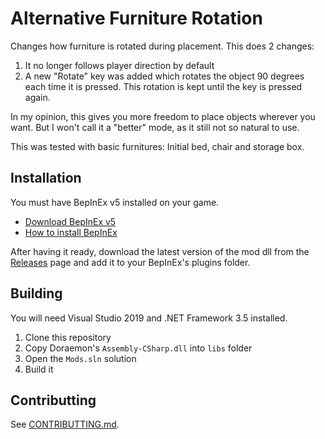 # Alternative Furniture Rotation

Changes how furniture is rotated during placement. This does 2 changes:
1. It no longer follows player direction by default
2. A new "Rotate" key was added which rotates the object 90 degrees each time it is pressed. This rotation is kept until the key is pressed again.

In my opinion, this gives you more freedom to place objects wherever you want. But I won't call it a "better" mode, as it still not so natural to use.

This was tested with basic furnitures: Initial bed, chair and storage box.

## Installation
You must have BepInEx v5 installed on your game.
- [Download BepInEx v5](https://github.com/BepInEx/BepInEx/releases)
- [How to install BepInEx](https://docs.bepinex.dev/articles/user_guide/installation/index.html)

After having it ready, download the latest version of the mod dll from the [Releases](https://github.com/guilherme-gm/KirieZ_DoraemonSoSMods/releases) page and add it to your BepInEx's plugins folder.


## Building
You will need Visual Studio 2019 and .NET Framework 3.5 installed.

1. Clone this repository
2. Copy Doraemon's `Assembly-CSharp.dll` into `libs` folder
3. Open the `Mods.sln` solution
4. Build it


## Contributting
See [CONTRIBUTTING.md](../CONTRIBUTTING.md).
